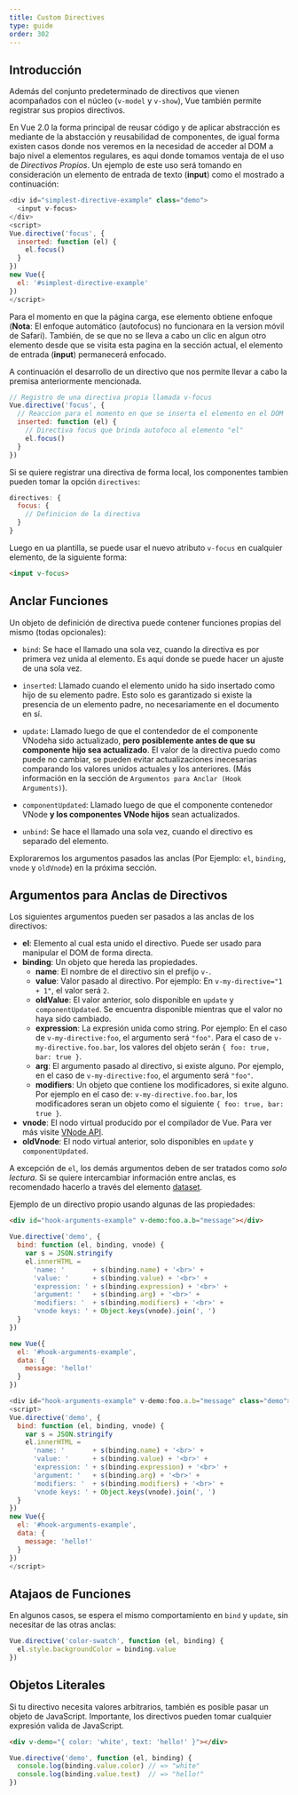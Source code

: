 ```yaml
---
title: Custom Directives
type: guide
order: 302
---
```


## Introducción

Además del conjunto predeterminado de directivos que vienen acompañados con el núcleo (`v-model` y `v-show`), Vue también permite registrar sus propios directivos.

En Vue 2.0 la forma principal de reusar código y de aplicar abstracción es mediante de la abstacción y reusabilidad de componentes, de igual forma existen casos donde nos veremos en la necesidad de acceder al DOM a bajo nivel a elementos regulares, es aqui donde tomamos ventaja de el uso de *Directivos Propios*. Un ejemplo de este uso será tomando en consideración un elemento de entrada de texto (**input**) como el mostrado a continuación:

```javascript
<div id="simplest-directive-example" class="demo">
  <input v-focus>
</div>
<script>
Vue.directive('focus', {
  inserted: function (el) {
    el.focus()
  }
})
new Vue({
  el: '#simplest-directive-example'
})
</script>
```

Para el momento en que la página carga, ese elemento obtiene enfoque (**Nota**: El enfoque automático (autofocus) no funcionara en la version móvil de Safari). También, de se que no se lleva a cabo un clic en algun otro elemento desde que se visita esta pagina en la sección actual, el elemento de entrada (**input**) permanecerá enfocado. 

A continuación el desarrollo de un directivo que nos permite llevar a cabo la premisa anteriormente mencionada.

``` javascript
// Registro de una directiva propia llamada v-focus
Vue.directive('focus', {
  // Reaccion para el momento en que se inserta el elemento en el DOM
  inserted: function (el) {
    // Directiva focus que brinda autofoco al elemento "el"
    el.focus()
  }
})
```

Si se quiere registrar una directiva de forma local, los componentes tambien pueden tomar la opción `directives`:

``` javascript
directives: {
  focus: {
    // Definicion de la directiva
  }
}
```

Luego en ua plantilla, se puede usar el nuevo atributo `v-focus` en cualquier elemento, de la siguiente forma:

``` html
<input v-focus>
```

## Anclar Funciones

Un objeto de definición de directiva puede contener funciones propias del mismo (todas opcionales): 

- `bind`: Se hace el llamado una sola vez, cuando la directiva es por primera vez unida al elemento. Es aqui donde se puede hacer un ajuste de una sola vez.

- `inserted`: Llamado cuando el elemento unido ha sido insertado como hijo de su elemento padre. Esto solo es garantizado si existe la presencia de un elemento padre, no necesariamente en el documento en sí.

- `update`: Llamado luego de que el contendedor de el componente VNodeha sido actualizado, __pero posiblemente antes de que su componente hijo sea actualizado__. 
El valor de la directiva puedo como puede no cambiar, se pueden evitar actualizaciones inecesarias comparando los valores unidos actuales y los anteriores. (Más información en la sección de `Argumentos para Anclar (Hook Arguments)`).

- `componentUpdated`: Llamado luego de que el componente contenedor VNode __y los componentes VNode hijos__ sean actualizados.

- `unbind`: Se hace el llamado una sola vez, cuando el directivo es separado del elemento.

Exploraremos los argumentos pasados las anclas (Por Ejemplo: `el`, `binding`, `vnode` y `oldVnode`) en la próxima sección.

## Argumentos para Anclas de Directivos

Los siguientes argumentos pueden ser pasados a las anclas de los directivos:

- **el**: Elemento al cual esta unido el directivo. Puede ser usado para manipular el DOM de forma directa.
- **binding**: Un objeto que hereda las propiedades.
  - **name**: El nombre de el directivo sin el prefijo `v-`.
  - **value**: Valor pasado al directivo. Por ejemplo: En `v-my-directive="1 + 1"`, el valor será `2`.
  - **oldValue**: El valor anterior, solo disponible en `update` y `componentUpdated`. Se encuentra disponible mientras que el valor no haya sido cambiado.
  - **expression**: La expresión unida como string. Por ejemplo: En el caso de `v-my-directive:foo`, el argumento será `"foo"`.
  Para el caso de `v-my-directive.foo.bar`, los valores del objeto serán `{ foo: true, bar: true }`.
  - **arg**: El argumento pasado al directivo, si existe alguno. Por ejemplo, en el caso de `v-my-directive:foo`, el argumento será `"foo"`.
  - **modifiers**: Un objeto que contiene los modificadores, si exite alguno. Por ejemplo en el caso de: `v-my-directive.foo.bar`, los modificadores seran un objeto como el siguiente `{ foo: true, bar: true }`.
- **vnode**: El nodo virtual producido por el compilador de Vue. Para ver más visite [VNode API](../api/#VNode-Interface).
- **oldVnode**: El nodo virtual anterior, solo disponibles en `update` y `componentUpdated`.

A excepción de `el`, los demás argumentos deben de ser tratados como *solo lectura*. Si se quiere intercambiar información entre anclas, es recomendado hacerlo a través del elemento [dataset](https://developer.mozilla.org/en-US/docs/Web/API/HTMLElement/dataset).

Ejemplo de un directivo propio usando algunas de las propiedades:

``` html
<div id="hook-arguments-example" v-demo:foo.a.b="message"></div>
```

``` javascript
Vue.directive('demo', {
  bind: function (el, binding, vnode) {
    var s = JSON.stringify
    el.innerHTML =
      'name: '       + s(binding.name) + '<br>' +
      'value: '      + s(binding.value) + '<br>' +
      'expression: ' + s(binding.expression) + '<br>' +
      'argument: '   + s(binding.arg) + '<br>' +
      'modifiers: '  + s(binding.modifiers) + '<br>' +
      'vnode keys: ' + Object.keys(vnode).join(', ')
  }
})

new Vue({
  el: '#hook-arguments-example',
  data: {
    message: 'hello!'
  }
})
```

```javascript
<div id="hook-arguments-example" v-demo:foo.a.b="message" class="demo"></div>
<script>
Vue.directive('demo', {
  bind: function (el, binding, vnode) {
    var s = JSON.stringify
    el.innerHTML =
      'name: '       + s(binding.name) + '<br>' +
      'value: '      + s(binding.value) + '<br>' +
      'expression: ' + s(binding.expression) + '<br>' +
      'argument: '   + s(binding.arg) + '<br>' +
      'modifiers: '  + s(binding.modifiers) + '<br>' +
      'vnode keys: ' + Object.keys(vnode).join(', ')
  }
})
new Vue({
  el: '#hook-arguments-example',
  data: {
    message: 'hello!'
  }
})
</script>
```

## Atajaos de Funciones

En algunos casos, se espera el mismo comportamiento en `bind` y `update`, sin necesitar de las otras anclas:

``` javascript
Vue.directive('color-swatch', function (el, binding) {
  el.style.backgroundColor = binding.value
})
```

## Objetos Literales

Si tu directivo necesita valores arbitrarios, también es posible pasar un objeto de JavaScript. Importante, los directivos pueden tomar cualquier expresión valida de JavaScript.

``` html
<div v-demo="{ color: 'white', text: 'hello!' }"></div>
```

``` javascript
Vue.directive('demo', function (el, binding) {
  console.log(binding.value.color) // => "white"
  console.log(binding.value.text)  // => "hello!"
})
```
